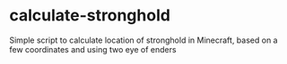 # calculate-stronghold
Simple script to calculate location of stronghold in Minecraft, based on a few coordinates and using two eye of enders
